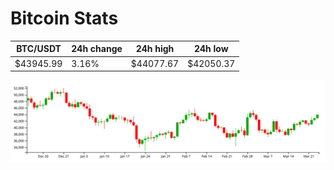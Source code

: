 # Bitcoin Stats

BTC/USDT|24h change|24h high|24h low|
|---|---|---|---|
|$43945.99|3.16%|$44077.67|$42050.37|

<img src="./chart.svg">
